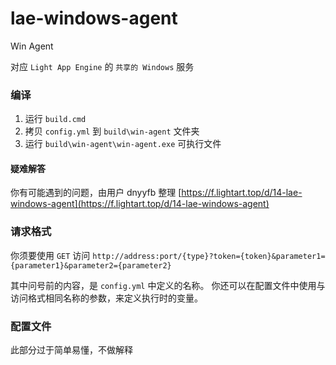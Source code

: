 # lae-windows-agent
Win Agent

对应 `Light App Engine` 的 `共享的 Windows` 服务

### 编译
1. 运行 `build.cmd`
2. 拷贝 `config.yml` 到 `build\win-agent` 文件夹
3. 运行 `build\win-agent\win-agent.exe` 可执行文件

#### 疑难解答
你有可能遇到的问题，由用户 dnyyfb 整理 [https://f.lightart.top/d/14-lae-windows-agent](https://f.lightart.top/d/14-lae-windows-agent)

### 请求格式

你须要使用 `GET` 访问 `http://address:port/{type}?token={token}&parameter1={parameter1}&parameter2={parameter2}`

其中问号前的内容，是 `config.yml` 中定义的名称。
你还可以在配置文件中使用与访问格式相同名称的参数，来定义执行时的变量。

### 配置文件
此部分过于简单易懂，不做解释

